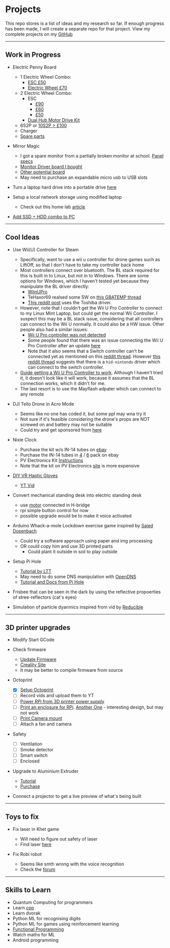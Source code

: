 # Projects

This repo stores is a list of ideas and my research so far. 
If enough progress has been made, I will create a separate repo for that project.
View my complete projects on my [GitHub](https://github.com/Guppy16)

---

## Work in Progress

- Electric Penny Board
  - 1 Electric Wheel Combo:
    - [ESC £50](https://www.amazon.co.uk/Focket-Electric-Skateboard-Longboard-Controller/dp/B07WHWV7HJ)
    - [Electric Wheel £70](https://www.ebay.co.uk/itm/353179721593)
  - 2 Electric Wheel Combo:
    - ESC
      - [£90](https://www.amazon.co.uk/Focket-Skateboard-Longboard-Substitute-Mainboard/dp/B07Y7ZHRPQ)
      - [£60](https://www.ebay.co.uk/itm/284278794824)
      - [£50](https://www.ebay.co.uk/itm/203240710991)
     - [Dual Hub Motor Drive Kit](https://www.ebay.co.uk/itm/313658467222)
  - 6S2P or [10S2P > £100](https://www.amazon.co.uk/s?k=10s2p+Battery)
  - Charger 
  - [Spare parts](https://www.ebay.co.uk/itm/163846909246)

- Mirror Magic
  - I got a spare monitor from a partially broken monitor at school. [Panel specs](https://www.panelook.com/LTM170EU-L31_Samsung_17.0_LCM_overview_8029.html)
  - [Monitor Driver board I bought](https://www.aliexpress.com/item/4000996604990.html)
  - [Other potential board](https://www.aliexpress.com/item/32828904517.html)
  - May need to purchase an expandable micro usb to USB slots

- Turn a laptop hard drive into a portable drive [here](https://www.cnet.com/google-amp/news/how-to-reuse-your-old-laptop-hard-drive/)
- Setup a local network storage using modified laptop
  - Check out this home lab [article](https://haydenjames.io/home-lab-beginners-guide-hardware/)
- [Add SSD + HDD combo to PC](https://www.makeuseof.com/tag/using-a-small-ssd-and-a-regular-hard-drive-how-to-organize-your-files/)

---

## Cool Ideas

- Use Wii(U) Controller for Steam
  - Specifically, want to use a wii u controller for drone games such as LiftOff, so that I don't have to take my controller back home
  - Most controllers connect over bluetooth. The BL stack required for this is built in to Linux, but not in to Windows. There are some options for Windows, which I haven't tested yet because they manipulate the BL driver directly:
    - [WiinUPro](https://github.com/KeyPuncher/WiinUPro/releases)
    - TeHaxor69 realsed some SW on [this GBATEMP thread](https://gbatemp.net/threads/wii-u-pro-controller-to-pc-program-release.343159/)
    - [This reddit post](https://www.reddit.com/r/wiiu/comments/3bzdx0/wii_u_pro_controller_as_xbox_controller_on/) uses the Toshiba driver. 
  - However, note that I couldn't get the Wii U Pro Controller to connect to my Linux Mint Laptop, but could get the normal Wii Controller. 
  I suspect this may be a BL stack issue, considering that all controllers can connect to the Wii U normally. It could also be a HW issue.
  Other people also had a similar issues:
    - [Wii U Pro controller was not detected](https://forum.manjaro.org/t/wii-u-pro-controller-is-not-detected-by-bluetooth/54420)
    - Some people found that there was an issue connecting the Wii U Pro Controller after an update [here](https://www.linux.org/threads/solved-cannot-connect-wii-u-pro-controller-after-an-update.33396/)
    - Note that it also seems that a Switch controller can't be connected yet as mentioned on this [reddit thread](https://www.reddit.com/r/linux_gaming/comments/98xkt9/wiiu_pro_controllers_dont_work/). 
    However [this reddit thread](https://www.reddit.com/r/wiiu/comments/f5cn77/wii_u_pro_controller_in_linux/) suggests that there is a `hid-nintendo` driver which can connect to the switch controller. 
  - [Guide getting a Wii U Pro Controller to work](https://www.linuxquestions.org/questions/slackware-14/guide-getting-a-wii-u-pro-controller-to-work-4175576590/). 
    Although I haven't tried it, it doesn't look like it will work, because it assumes that the BL connection works, which it didn't for me.
  - The last resort is to use the Mayflash adpater which can connect to any remote
 

- DJI Tello Drone in Acro Mode
  - Seems like no one has coded it, but some ppl may wna try it
  - Not sure if it's feasible considering the drone's props are NOT screwed on and battery may not be suitable
  - Could try and get sponsored from [here](https://www.unmannedtech.co.uk/studentsresearchers.html)

- Nixie Clock
  - Purchase the kit w/o IN-14 tubes on [ebay](https://www.ebay.co.uk/itm/184671627749)
  - Purchase the IN-14 tubes in [4](https://www.ebay.co.uk/itm/303748809541) / [6](https://www.ebay.co.uk/itm/274874326051) pack on ebay
  - PV Electronics Kit [Instructions](http://www.pvelectronics.co.uk/index.php?main_page=page_2)
  - Note that the kit on PV Electronics [site](https://www.pvelectronics.co.uk/index.php?products_id=244) is more expensive

- [DIY VR Haptic Gloves](https://hackaday.io/project/178243-lucidvr-budget-haptic-glove)
  - [YT Vid](https://www.youtube.com/watch?v=nmP8iGaPbeI)

- Convert mechanical standing desk into electric standing desk
   - use [motor](https://www.amazon.co.uk/WINOMO-3V-6V-Short-Shaft-Torque/dp/B010SP427I) connected in H-bridge
   - rpi simple button control for now
   - possible upgrade would be to make it voice activated

- Arduino Whack-a-mole Lockdown exercise game inspired by [Sajed Dosenbach](https://www.youtube.com/watch?v=iWI_qy8OntE)
  - Could try a software approach using paper and img processing
  - OR could copy him and use 3D printed parts
    - Could plant it outside in soil to play outside

- Setup Pi Hole
  - [Tutorial by LTT](https://linustechtips.com/topic/1094810-pi-hole-setup-tutorial/)
  - May need to do some DNS manipulation with [OpenDNS](https://support.opendns.com/hc/en-us/articles/228009007-Android-Configuration-instructions-for-OpenDNS)
  - [Tutorial and Docs from Pi Hole](https://docs.pi-hole.net/guides/vpn/openvpn/installation/)

- Frisbee that can be seen in the dark by using the reflective propoerties of stree-reflectors (cat's eyes)

- Simulation of particle dyanmics inspired from vid by [Reducible](https://www.youtube.com/watch?v=eED4bSkYCB8)

---

## 3D printer upgrades

- Modify Start GCode
- Check firmware
  - [Update Firmware](https://howchoo.com/ender3/ender-3-v2-firmware-update)
  - [Creality Site](https://www.creality.com/download)
  - It may be better to compile firmware from source
- Octoprint
  - [x] [Setup Octoprint](https://howchoo.com/octoprint/ender-3-v2-octoprint)
  - [ ] Record vids and upload them to YT
  - [ ] [Power RPi from 3D printer power supply](https://howchoo.com/3dprinting/how-to-power-a-raspberry-pi-from-your-3d-printer)
  - [ ] [Print an enclosure for RPi](https://www.thingiverse.com/thing:3256773). [Another One](https://www.thingiverse.com/thing:4176051) - interesting design, but may not work
  - [ ] [Print Camera mount](https://www.thingiverse.com/thing:3417079)
  - [ ] Attach a fan and camera

- Safety
  - [ ] Ventilation
  - [ ] Smoke detector
  - [ ] Smart switch
  - [ ] Enclosed

- Upgrade to Aluminium Extruder
  - [Tutorial](https://www.youtube.com/watch?v=ikVFselJO4Y)
  - [Purchase](https://www.th3dstudio.com/product/ezfeed-extruderupgraded-aluminum-extruder-v2/)

- Connect a projector to get a live preview of what's being built

---

## Toys to fix

- Fix laser in Khet game
  - Will need to figure out safety of laser
  - Find laser [here](https://www.aliexpress.com/w/wholesale-laser-1-mw-red.html)

- Fix Robi robot
  - Seems like smth wrong with the voice recognition
  - Check the [forum](https://forum.model-space.co.uk/)

---

## Skills to Learn

- Quantum Computing for programmers
- Learn [cpp](https://www.learncpp.com/)
- Learn dvorak
- Python ML for recognising digits
- Python ML for games using reinforcement learning
- [Functional Programming](https://mitpress.mit.edu/sites/default/files/sicp/full-text/book/book.html)
- Watch maths for ML
- Android programming
